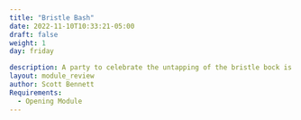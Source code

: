 ```yaml
---
title: "Bristle Bash"
date: 2022-11-10T10:33:21-05:00
draft: false
weight: 1
day: friday

description: A party to celebrate the untapping of the bristle bock is interrupted by the Bloody Fist. 
layout: module_review
author: Scott Bennett
Requirements: 
  - Opening Module 
---
```




